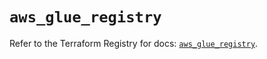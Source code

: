 # `aws_glue_registry`

Refer to the Terraform Registry for docs: [`aws_glue_registry`](https://registry.terraform.io/providers/hashicorp/aws/6.9.0/docs/resources/glue_registry).
